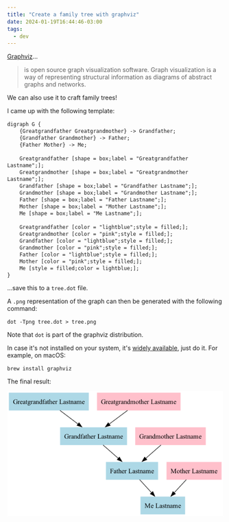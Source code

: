 ```yaml
---
title: "Create a family tree with graphviz"
date: 2024-01-19T16:44:46-03:00
tags:
  - dev
---
```


[Graphviz](https://graphviz.org/)...

> is open source graph visualization software. Graph visualization is a way of
> representing structural information as diagrams of abstract graphs and
> networks.

We can also use it to craft family trees!


I came up with the following template:

```graphviz
digraph G {
    {Greatgrandfather Greatgrandmother} -> Grandfather;
    {Grandfather Grandmother} -> Father;
    {Father Mother} -> Me;

    Greatgrandfather [shape = box;label = "Greatgrandfather Lastname";];
    Greatgrandmother [shape = box;label = "Greatgrandmother Lastname";];
    Grandfather [shape = box;label = "Grandfather Lastname";];
    Grandmother [shape = box;label = "Grandmother Lastname";];
    Father [shape = box;label = "Father Lastname";];
    Mother [shape = box;label = "Mother Lastname";];
    Me [shape = box;label = "Me Lastname";];

    Greatgrandfather [color = "lightblue";style = filled;];
    Greatgrandmother [color = "pink";style = filled;];
    Grandfather [color = "lightblue";style = filled;];
    Grandmother [color = "pink";style = filled;];
    Father [color = "lightblue";style = filled;];
    Mother [color = "pink";style = filled;];
    Me [style = filled;color = lightblue;];
}
```

...save this to a `tree.dot` file.

A `.png` representation of the graph can then be generated with the following
command:

```shell
dot -Tpng tree.dot > tree.png
```

Note that `dot` is part of the graphviz distribution.

In case it's not installed on your system, it's [widely
available](https://repology.org/project/graphviz/versions), just do it. For
example, on macOS:

```shell
brew install graphviz
```

The final result:

![family tree](tree.png)
